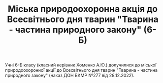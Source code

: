 ﻿---
title: Міська природоохоронна акція до Всесвітнього дня тварин "Тварина - частина природного закону" (6-Б)
---

Учні 6-Б класу (класний керівник Хоменко А.Ю.) долучилися до міської природоохоронної акції до Всесвітнього дня тварин "Тварина - частина природного закону" (наказ ДОН ВКМР №277 від 28.12.2022).

<slideshow />
